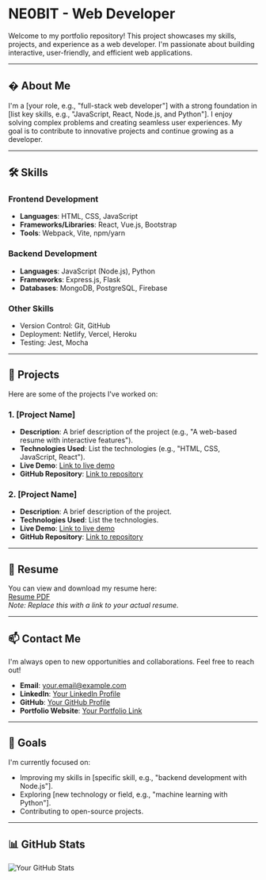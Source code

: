 # NE0BIT - Web Developer

Welcome to my portfolio repository! This project showcases my skills, projects, and experience as a web developer. I'm passionate about building interactive, user-friendly, and efficient web applications.

---

## � About Me

I'm a [your role, e.g., "full-stack web developer"] with a strong foundation in [list key skills, e.g., "JavaScript, React, Node.js, and Python"]. I enjoy solving complex problems and creating seamless user experiences. My goal is to contribute to innovative projects and continue growing as a developer.

---

## 🛠️ Skills

### **Frontend Development**
- **Languages**: HTML, CSS, JavaScript
- **Frameworks/Libraries**: React, Vue.js, Bootstrap
- **Tools**: Webpack, Vite, npm/yarn

### **Backend Development**
- **Languages**: JavaScript (Node.js), Python
- **Frameworks**: Express.js, Flask
- **Databases**: MongoDB, PostgreSQL, Firebase

### **Other Skills**
- Version Control: Git, GitHub
- Deployment: Netlify, Vercel, Heroku
- Testing: Jest, Mocha

---

## 🚀 Projects

Here are some of the projects I've worked on:

### 1. **[Project Name]**
- **Description**: A brief description of the project (e.g., "A web-based resume with interactive features").
- **Technologies Used**: List the technologies (e.g., "HTML, CSS, JavaScript, React").
- **Live Demo**: [Link to live demo](#)
- **GitHub Repository**: [Link to repository](#)

### 2. **[Project Name]**
- **Description**: A brief description of the project.
- **Technologies Used**: List the technologies.
- **Live Demo**: [Link to live demo](#)
- **GitHub Repository**: [Link to repository](#)

---

## 📄 Resume

You can view and download my resume here:  
[Resume PDF](#)  
*Note: Replace this with a link to your actual resume.*

---

## 📫 Contact Me

I'm always open to new opportunities and collaborations. Feel free to reach out!

- **Email**: [your.email@example.com](#)
- **LinkedIn**: [Your LinkedIn Profile](#)
- **GitHub**: [Your GitHub Profile](#)
- **Portfolio Website**: [Your Portfolio Link](#)

---

## 🎯 Goals

I'm currently focused on:
- Improving my skills in [specific skill, e.g., "backend development with Node.js"].
- Exploring [new technology or field, e.g., "machine learning with Python"].
- Contributing to open-source projects.

---

## 📊 GitHub Stats

![Your GitHub Stats](https://github-readme-stats.vercel.app/api?username=your-username&show_icons=true&theme=dark)

